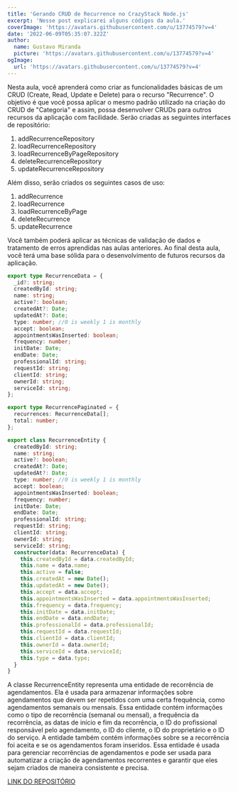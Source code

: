 ```yaml
---
title: 'Gerando CRUD de Recurrence no CrazyStack Node.js'
excerpt: 'Nesse post explicarei alguns códigos da aula.'
coverImage: 'https://avatars.githubusercontent.com/u/13774579?v=4'
date: '2022-06-09T05:35:07.322Z'
author:
  name: Gustavo Miranda
  picture: 'https://avatars.githubusercontent.com/u/13774579?v=4'
ogImage:
  url: 'https://avatars.githubusercontent.com/u/13774579?v=4'
---
```

Nesta aula, você aprenderá como criar as funcionalidades básicas de um CRUD (Create, Read, Update e Delete) para o recurso "Recurrence". O objetivo é que você possa aplicar o mesmo padrão utilizado na criação do CRUD de "Categoria" e assim, possa desenvolver CRUDs para outros recursos da aplicação com facilidade. Serão criadas as seguintes interfaces de repositório:

1. addRecurrenceRepository
2. loadRecurrenceRepository
3. loadRecurrenceByPageRepository
4. deleteRecurrenceRepository
5. updateRecurrenceRepository

Além disso, serão criados os seguintes casos de uso:

1. addRecurrence
2. loadRecurrence
3. loadRecurrenceByPage
4. deleteRecurrence
5. updateRecurrence

Você também poderá aplicar as técnicas de validação de dados e tratamento de erros aprendidas nas aulas anteriores. Ao final desta aula, você terá uma base sólida para o desenvolvimento de futuros recursos da aplicação.

```typescript
export type RecurrenceData = {
  _id?: string;
  createdById: string;
  name: string;
  active?: boolean;
  createdAt?: Date;
  updatedAt?: Date;
  type: number; //0 is weekly 1 is monthly
  accept: boolean;
  appointmentsWasInserted: boolean;
  frequency: number;
  initDate: Date;
  endDate: Date;
  professionalId: string;
  requestId: string;
  clientId: string;
  ownerId: string;
  serviceId: string;
};

export type RecurrencePaginated = {
  recurrences: RecurrenceData[];
  total: number;
};

export class RecurrenceEntity {
  createdById: string;
  name: string;
  active?: boolean;
  createdAt?: Date;
  updatedAt?: Date;
  type: number; //0 is weekly 1 is monthly
  accept: boolean;
  appointmentsWasInserted: boolean;
  frequency: number;
  initDate: Date;
  endDate: Date;
  professionalId: string;
  requestId: string;
  clientId: string;
  ownerId: string;
  serviceId: string;
  constructor(data: RecurrenceData) {
    this.createdById = data.createdById;
    this.name = data.name;
    this.active = false;
    this.createdAt = new Date();
    this.updatedAt = new Date();
    this.accept = data.accept;
    this.appointmentsWasInserted = data.appointmentsWasInserted;
    this.frequency = data.frequency;
    this.initDate = data.initDate;
    this.endDate = data.endDate;
    this.professionalId = data.professionalId;
    this.requestId = data.requestId;
    this.clientId = data.clientId;
    this.ownerId = data.ownerId;
    this.serviceId = data.serviceId;
    this.type = data.type;
  }
}

``` 
A classe RecurrenceEntity representa uma entidade de recorrência de agendamentos. Ela é usada para armazenar informações sobre agendamentos que devem ser repetidos com uma certa frequência, como agendamentos semanais ou mensais. Essa entidade contém informações como o tipo de recorrência (semanal ou mensal), a frequência da recorrência, as datas de início e fim da recorrência, o ID do profissional responsável pelo agendamento, o ID do cliente, o ID do proprietário e o ID do serviço. A entidade também contém informações sobre se a recorrência foi aceita e se os agendamentos foram inseridos. Essa entidade é usada para gerenciar recorrências de agendamentos e pode ser usada para automatizar a criação de agendamentos recorrentes e garantir que eles sejam criados de maneira consistente e precisa.


[LINK DO REPOSITÓRIO](https://github.com/gumiranda/CrazyStackNodeJs)
